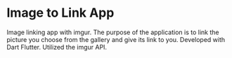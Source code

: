 # Image to Link App

Image linking app with imgur. The purpose of the application is to link the picture you choose from the gallery and give its link to you. Developed with Dart Flutter. Utilized the imgur API.

